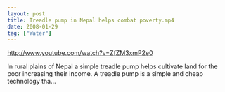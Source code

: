 ```yaml
---
layout: post
title: Treadle pump in Nepal helps combat poverty.mp4
date: 2008-01-29
tag: ["Water"]
---
```


http://www.youtube.com/watch?v=ZfZM3xmP2e0  

In rural plains of Nepal a simple treadle pump helps cultivate land for the poor increasing their income. A treadle pump is a simple and cheap technology tha...